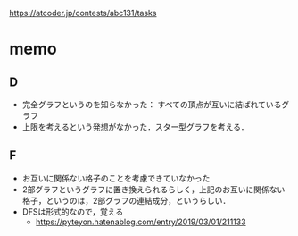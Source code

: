 https://atcoder.jp/contests/abc131/tasks

# memo

## D
- 完全グラフというのを知らなかった： すべての頂点が互いに結ばれているグラフ
- 上限を考えるという発想がなかった．スター型グラフを考える．

## F
- お互いに関係ない格子のことを考慮できていなかった
- 2部グラフというグラフに置き換えられるらしく，上記のお互いに関係ない格子，というのは，2部グラフの連結成分，というらしい．
- DFSは形式的なので，覚える
   - https://pyteyon.hatenablog.com/entry/2019/03/01/211133
